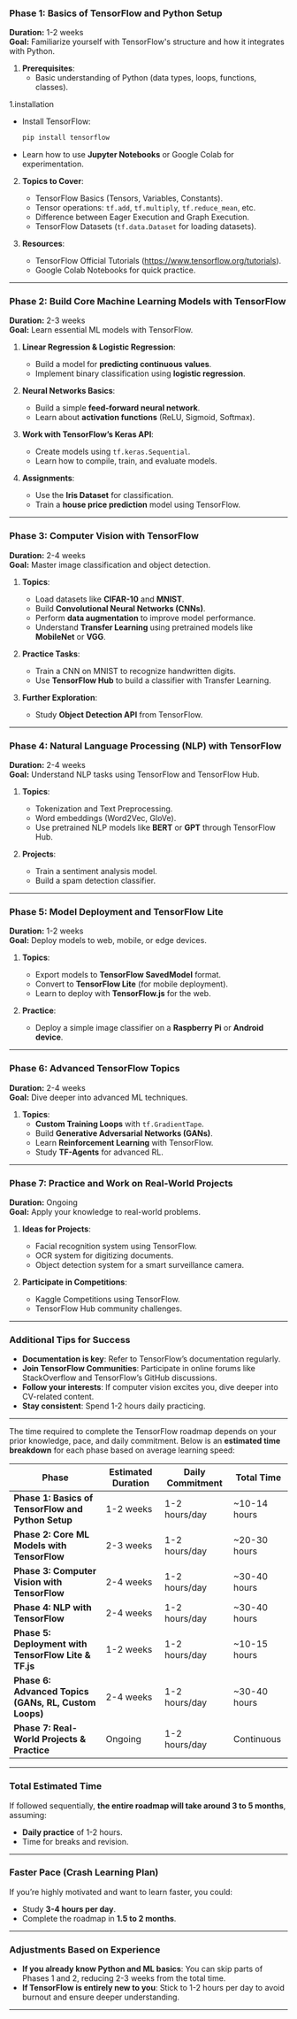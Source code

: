 
### **Phase 1: Basics of TensorFlow and Python Setup**  
**Duration:** 1-2 weeks  
**Goal:** Familiarize yourself with TensorFlow's structure and how it integrates with Python.  

1. **Prerequisites**:
   - Basic understanding of Python (data types, loops, functions, classes).

1.installation

   - Install TensorFlow:
     ```bash
     pip install tensorflow
     ```
   - Learn how to use **Jupyter Notebooks** or Google Colab for experimentation.

2. **Topics to Cover**:
   - TensorFlow Basics (Tensors, Variables, Constants).
   - Tensor operations: `tf.add`, `tf.multiply`, `tf.reduce_mean`, etc.
   - Difference between Eager Execution and Graph Execution.
   - TensorFlow Datasets (`tf.data.Dataset` for loading datasets).

3. **Resources**:
   - TensorFlow Official Tutorials (https://www.tensorflow.org/tutorials).
   - Google Colab Notebooks for quick practice.

---

### **Phase 2: Build Core Machine Learning Models with TensorFlow**  
**Duration:** 2-3 weeks  
**Goal:** Learn essential ML models with TensorFlow.

1. **Linear Regression & Logistic Regression**:
   - Build a model for **predicting continuous values**.
   - Implement binary classification using **logistic regression**.

2. **Neural Networks Basics**:
   - Build a simple **feed-forward neural network**.
   - Learn about **activation functions** (ReLU, Sigmoid, Softmax).

3. **Work with TensorFlow’s Keras API**:
   - Create models using `tf.keras.Sequential`.
   - Learn how to compile, train, and evaluate models.

4. **Assignments**:
   - Use the **Iris Dataset** for classification.
   - Train a **house price prediction** model using TensorFlow.

---

### **Phase 3: Computer Vision with TensorFlow**  
**Duration:** 2-4 weeks  
**Goal:** Master image classification and object detection.  

1. **Topics**:
   - Load datasets like **CIFAR-10** and **MNIST**.
   - Build **Convolutional Neural Networks (CNNs)**.
   - Perform **data augmentation** to improve model performance.
   - Understand **Transfer Learning** using pretrained models like **MobileNet** or **VGG**.

2. **Practice Tasks**:
   - Train a CNN on MNIST to recognize handwritten digits.
   - Use **TensorFlow Hub** to build a classifier with Transfer Learning.

3. **Further Exploration**:
   - Study **Object Detection API** from TensorFlow.

---

### **Phase 4: Natural Language Processing (NLP) with TensorFlow**  
**Duration:** 2-4 weeks  
**Goal:** Understand NLP tasks using TensorFlow and TensorFlow Hub.

1. **Topics**:
   - Tokenization and Text Preprocessing.
   - Word embeddings (Word2Vec, GloVe).
   - Use pretrained NLP models like **BERT** or **GPT** through TensorFlow Hub.

2. **Projects**:
   - Train a sentiment analysis model.
   - Build a spam detection classifier.

---

### **Phase 5: Model Deployment and TensorFlow Lite**  
**Duration:** 1-2 weeks  
**Goal:** Deploy models to web, mobile, or edge devices.

1. **Topics**:
   - Export models to **TensorFlow SavedModel** format.
   - Convert to **TensorFlow Lite** (for mobile deployment).
   - Learn to deploy with **TensorFlow.js** for the web.

2. **Practice**:
   - Deploy a simple image classifier on a **Raspberry Pi** or **Android device**.

---

### **Phase 6: Advanced TensorFlow Topics**  
**Duration:** 2-4 weeks  
**Goal:** Dive deeper into advanced ML techniques.

1. **Topics**:
   - **Custom Training Loops** with `tf.GradientTape`.
   - Build **Generative Adversarial Networks (GANs)**.
   - Learn **Reinforcement Learning** with TensorFlow.
   - Study **TF-Agents** for advanced RL.

---

### **Phase 7: Practice and Work on Real-World Projects**  
**Duration:** Ongoing  
**Goal:** Apply your knowledge to real-world problems.

1. **Ideas for Projects**:
   - Facial recognition system using TensorFlow.
   - OCR system for digitizing documents.
   - Object detection system for a smart surveillance camera.

2. **Participate in Competitions**:
   - Kaggle Competitions using TensorFlow.
   - TensorFlow Hub community challenges.

---

### **Additional Tips for Success**  
- **Documentation is key**: Refer to TensorFlow’s documentation regularly.
- **Join TensorFlow Communities**: Participate in online forums like StackOverflow and TensorFlow’s GitHub discussions.
- **Follow your interests**: If computer vision excites you, dive deeper into CV-related content.
- **Stay consistent**: Spend 1-2 hours daily practicing.

---
The time required to complete the TensorFlow roadmap depends on your prior knowledge, pace, and daily commitment. Below is an **estimated time breakdown** for each phase based on average learning speed:

| **Phase** | **Estimated Duration** | **Daily Commitment** | **Total Time** |
|------------|------------------------|----------------------|----------------|
| **Phase 1: Basics of TensorFlow and Python Setup** | 1-2 weeks | 1-2 hours/day | ~10-14 hours |
| **Phase 2: Core ML Models with TensorFlow** | 2-3 weeks | 1-2 hours/day | ~20-30 hours |
| **Phase 3: Computer Vision with TensorFlow** | 2-4 weeks | 1-2 hours/day | ~30-40 hours |
| **Phase 4: NLP with TensorFlow** | 2-4 weeks | 1-2 hours/day | ~30-40 hours |
| **Phase 5: Deployment with TensorFlow Lite & TF.js** | 1-2 weeks | 1-2 hours/day | ~10-15 hours |
| **Phase 6: Advanced Topics (GANs, RL, Custom Loops)** | 2-4 weeks | 1-2 hours/day | ~30-40 hours |
| **Phase 7: Real-World Projects & Practice** | Ongoing | 1-2 hours/day | Continuous |

---

### **Total Estimated Time**  
If followed sequentially, **the entire roadmap will take around 3 to 5 months**, assuming:  
- **Daily practice** of 1-2 hours.
- Time for breaks and revision.
  
---

### **Faster Pace (Crash Learning Plan)**  
If you’re highly motivated and want to learn faster, you could:  
- Study **3-4 hours per day**.
- Complete the roadmap in **1.5 to 2 months**.

---

### **Adjustments Based on Experience**  
- **If you already know Python and ML basics**: You can skip parts of Phases 1 and 2, reducing 2-3 weeks from the total time.
- **If TensorFlow is entirely new to you**: Stick to 1-2 hours per day to avoid burnout and ensure deeper understanding.

---

